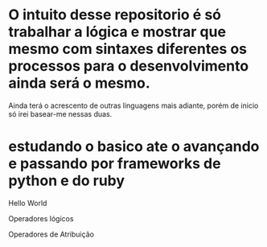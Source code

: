 # O intuito desse repositorio é só trabalhar a lógica e mostrar que mesmo com sintaxes diferentes os processos para o desenvolvimento ainda será o mesmo. 
Ainda terá o acrescento de outras linguagens mais adiante, porém de inicio só irei basear-me nessas duas.
# estudando o basico ate o avançando e passando por frameworks de python e do ruby

Hello World

Operadores lógicos

Operadores de Atribuição 